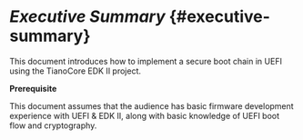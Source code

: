# _Executive Summary_ {#executive-summary}

This document introduces how to implement a secure boot chain in UEFI using the TianoCore EDK II project.

**Prerequisite**

This document assumes that the audience has basic firmware development experience with UEFI &amp; EDK II, along with basic knowledge of UEFI boot flow and cryptography.